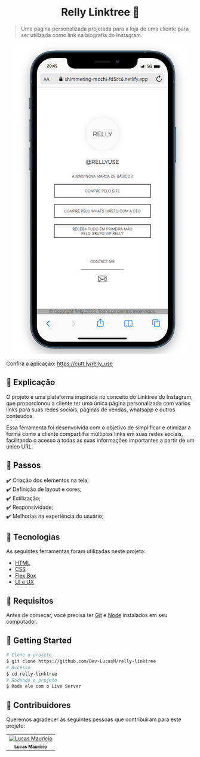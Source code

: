 <h1 align="center">Relly Linktree 📸</h1>

> Uma página personalizada projetada para a loja de uma cliente para ser utilizada como link na biografia do Instagram.

<p align="center">
  <img src="./assets/print-project.png" />
</p>


Confira a aplicação: https://cutt.ly/relly_use

## :page_facing_up: Explicação

O projeto é uma plataforma inspirada no conceito do Linktree do Instagram, que proporcionou a cliente ter uma única página personalizada com vários links para suas redes sociais, páginas de vendas, whatsapp e outros conteúdos.

Essa ferramenta foi desenvolvida com o objetivo de simplificar e otimizar a forma como a cliente compartilha múltiplos links em suas redes sociais, facilitando o acesso a todas as suas informações importantes a partir de um único URL.

## :dart: Passos

:heavy_check_mark: Criação dos elementos na tela;\
:heavy_check_mark: Definição de layout e cores;\
:heavy_check_mark: Estilização;\
:heavy_check_mark: Responsividade;\
:heavy_check_mark: Melhorias na experiência do usuário;

## :rocket: Tecnologias

As seguintes ferramentas foram utilizadas neste projeto:

- [HTML](https://developer.mozilla.org/en-US/docs/Web/HTML)
- [CSS](https://developer.mozilla.org/en-US/docs/Web/CSS)
- [Flex Box](https://origamid.com/projetos/flexbox-guia-completo/)
- [UI e UX](https://www.venturus.org.br/blog/diferenca-entre-ui-e-ux/)

## :closed_book: Requisitos ##

Antes de começar, você precisa ter [Git](https://git-scm.com) e [Node](https://nodejs.org/en/) instalados em seu computador.

## :checkered_flag: Getting Started ##

```bash
# Clone o projeto
$ git clone https://github.com/Dev-LucasM/relly-linktree
# Accesso
$ cd relly-linktree
# Rodando o projeto
$ Rode ele com o Live Server
```
## 🤝 Contribuidores

Queremos agradecer às seguintes pessoas que contribuíram para este projeto:

<table>
  <tr>
    <td align="center">
      <a href="#">
        <img src="https://avatars.githubusercontent.com/u/122059282?s=400&u=96bc9300d660f1b489efcfb0a557ab08a6298c99&v=4" width="100px;" alt="Lucas Mauricio"/><br>
        <sub>
          <b>Lucas Maurício</b>
        </sub>
      </a>
    </td>
  </tr>
</table>
